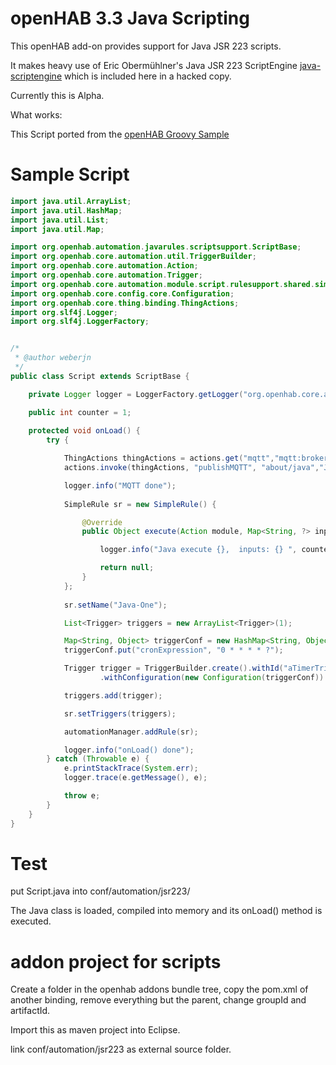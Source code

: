 # openHAB 3.3 Java Scripting

This openHAB add-on provides support for Java JSR 223 scripts.

It makes heavy use of Eric Obermühlner's Java JSR 223 ScriptEngine [java-scriptengine](https://github.com/eobermuhlner/java-scriptengine)
which is included here in a hacked copy.


Currently this is Alpha.

What works:

This Script ported from the [openHAB Groovy Sample](https://www.openhab.org/docs/configuration/jsr223.html#groovy)

# Sample Script

```java
import java.util.ArrayList;
import java.util.HashMap;
import java.util.List;
import java.util.Map;

import org.openhab.automation.javarules.scriptsupport.ScriptBase;
import org.openhab.core.automation.util.TriggerBuilder;
import org.openhab.core.automation.Action;
import org.openhab.core.automation.Trigger;
import org.openhab.core.automation.module.script.rulesupport.shared.simple.SimpleRule;
import org.openhab.core.config.core.Configuration;
import org.openhab.core.thing.binding.ThingActions;
import org.slf4j.Logger;
import org.slf4j.LoggerFactory;


/*
 * @author weberjn
 */
public class Script extends ScriptBase {

	private Logger logger = LoggerFactory.getLogger("org.openhab.core.automation.javarules.script");

	public int counter = 1;
	
	protected void onLoad() {
		try {

			ThingActions thingActions = actions.get("mqtt","mqtt:broker:nico");
			actions.invoke(thingActions, "publishMQTT", "about/java","Java script onload()");

			logger.info("MQTT done");
					
			SimpleRule sr = new SimpleRule() {

				@Override
				public Object execute(Action module, Map<String, ?> inputs) {

					logger.info("Java execute {},  inputs: {} ", counter++, inputs);

					return null;
				}
			};
			
			sr.setName("Java-One");

			List<Trigger> triggers = new ArrayList<Trigger>(1);

			Map<String, Object> triggerConf = new HashMap<String, Object>();
			triggerConf.put("cronExpression", "0 * * * * ?");

			Trigger trigger = TriggerBuilder.create().withId("aTimerTrigger").withTypeUID("timer.GenericCronTrigger")
					.withConfiguration(new Configuration(triggerConf)).build();

			triggers.add(trigger);

			sr.setTriggers(triggers);

			automationManager.addRule(sr);

			logger.info("onLoad() done");
		} catch (Throwable e) {
			e.printStackTrace(System.err);
			logger.trace(e.getMessage(), e);

			throw e;
		}
	}
}

```

# Test

put Script.java into conf/automation/jsr223/

The Java class is loaded, compiled into memory and its onLoad() method is executed.

# addon project  for scripts

Create a folder in the openhab addons bundle tree, copy the pom.xml of another binding, 
remove everything but the parent, change groupId and artifactId.

Import this as maven project into Eclipse.

link conf/automation/jsr223 as external source folder.


